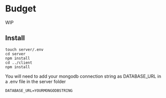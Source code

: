 # Budget

WIP

## Install
```
touch server/.env
cd server
npm install
cd ../client
npm install
```

You will need to add your mongodb connection string as DATABASE_URL in a .env file in the server folder
```
DATABASE_URL=YOURMONGODBSTRING
```
